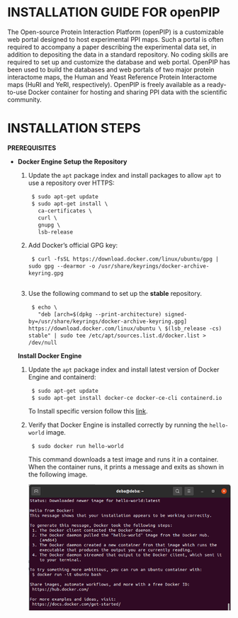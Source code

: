 # INSTALLATION GUIDE FOR openPIP

The Open-source Protein Interaction Platform (openPIP) is a customizable web portal designed to host experimental PPI maps. Such a portal is often required to accompany a paper describing the experimental data set, in addition to depositing the data in a standard repository. No coding skills are required to set up and customize the database and web portal. OpenPIP has been used to build the databases and web portals of two major protein interactome maps, the Human and Yeast Reference Protein Interactome maps (HuRI and YeRI, respectively). OpenPIP is freely available as a ready-to-use Docker container for hosting and sharing PPI data with the scientific community.


# INSTALLATION STEPS

**PREREQUISITES**
- **Docker Engine**
	**Setup the Repository**
	 1. Update the  `apt`  package index and install packages to allow  `apt`  to use a repository over HTTPS:
		
			 $ sudo apt-get update
			 $ sudo apt-get install \
			   ca-certificates \
			   curl \
			   gnupg \
			   lsb-release

	 2.  Add Docker’s official GPG key:
		 	```
	         $ curl -fsSL https://download.docker.com/linux/ubuntu/gpg | sudo gpg --dearmor -o /usr/share/keyrings/docker-archive-keyring.gpg
	    
	 3.  Use the following command to set up the **stable** repository.
		 

			  $ echo \ 
			    "deb [arch=$(dpkg --print-architecture) signed-by=/usr/share/keyrings/docker-archive-keyring.gpg] https://download.docker.com/linux/ubuntu \ $(lsb_release -cs) stable" | sudo tee /etc/apt/sources.list.d/docker.list > /dev/null
	**Install Docker Engine**
	 1. Update the  `apt`  package index and install latest version of Docker Engine and containerd:
		
			 $ sudo apt-get update
			 $ sudo apt-get install docker-ce docker-ce-cli containerd.io
		To Install specific version follow this [link](https://docs.docker.com/engine/install/ubuntu/).
	 2.  Verify that Docker Engine is installed correctly by running the `hello-world` image.
		 	```
	         $ sudo docker run hello-world
			``` 
			This command downloads a test image and runs it in a container. When the container runs, it prints a message and exits as shown in the following image.
			
			![image](docker_message.png)

    

